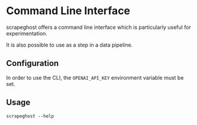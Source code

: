 # Command Line Interface

scrapeghost offers a command line interface which is particularly useful for experimentation.

It is also possible to use as a step in a data pipeline.

## Configuration

In order to use the CLI, the `OPENAI_API_KEY` environment variable must be set.

## Usage

```{bash}
scrapeghost --help
```
